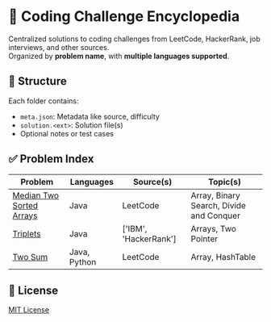 # 🧠 Coding Challenge Encyclopedia

Centralized solutions to coding challenges from LeetCode, HackerRank, job interviews, and other sources.  
Organized by **problem name**, with **multiple languages supported**.


## 📁 Structure

Each folder contains:
- `meta.json`: Metadata like source, difficulty
- `solution.<ext>`: Solution file(s)
- Optional notes or test cases


## ✅ Problem Index

| Problem | Languages | Source(s) | Topic(s) |
|---------|-----------|-----------|----------|
| [Median Two Sorted Arrays](./challenges/median-two-sorted-arrays) | Java | LeetCode | Array, Binary Search, Divide and Conquer
| [Triplets](./challenges/triplets) | Java | ['IBM', 'HackerRank'] | Arrays, Two Pointer
| [Two Sum](./challenges/two-sum) | Java, Python | LeetCode | Array, HashTable

## 📃 License

[MIT License](./LICENSE.txt)
